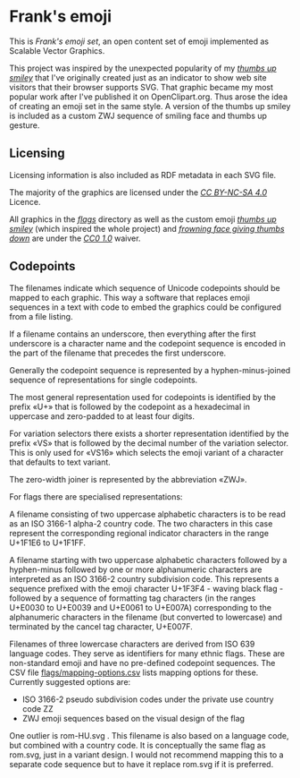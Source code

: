 # Frank's emoji

This is *Frank's emoji set*, an open content set of emoji implemented as Scalable Vector Graphics.

This project was inspired by the unexpected popularity of my [*thumbs up smiley*](https://openclipart.org/detail/28688/thumbs-up-smiley) that I've originally created just as an indicator to show web site visitors that their browser supports SVG. That graphic became my most popular work after I've published it on OpenClipart.org. Thus arose the idea of creating an emoji set in the same style. A version of the thumbs up smiley is included as a custom ZWJ sequence of smiling face and thumbs up gesture.


## Licensing

Licensing information is also included as RDF metadata in each SVG file.

The majority of the graphics are licensed under the [*CC BY-NC-SA 4.0*](http://creativecommons.org/licenses/by-nc-sa/4.0/) Licence.

All graphics in the [*flags*](./flags/index_Flags.md) directory as well as the custom emoji [*thumbs up smiley*](./emoji/U+263A-VS16-ZWJ-U+1F44D_smiling_face_giving_thumbs_up.svg) (which inspired the whole project) and [*frowning face giving thumbs down*](./emoji/U+2639-VS16-ZWJ-U+1F44E_frowning_face_giving_thumbs_down.svg) are under the [*CC0 1.0*](http://creativecommons.org/publicdomain/zero/1.0/) waiver.


## Codepoints

The filenames indicate which sequence of Unicode codepoints should be mapped to each graphic. This way a software that replaces emoji sequences in a text with code to embed the graphics could be configured from a file listing.

If a filename contains an underscore, then everything after the first underscore is a character name and the codepoint sequence is encoded in the part of the filename that precedes the first underscore.

Generally the codepoint sequence is represented by a hyphen-minus-joined sequence of representations for single codepoints.

The most general representation used for codepoints is identified by the prefix «U+» that is followed by the codepoint as a hexadecimal in uppercase and zero-padded to at least four digits.

For variation selectors there exists a shorter representation identified by the prefix «VS» that is followed by the decimal number of the variation selector. This is only used for «VS16» which selects the emoji variant of a character that defaults to text variant.

The zero-width joiner is represented by the abbreviation «ZWJ».

For flags there are specialised representations:

A filename consisting of two uppercase alphabetic characters is to be read as an ISO 3166-1 alpha-2 country code. The two characters in this case represent the corresponding regional indicator characters in the range U+1F1E6 to U+1F1FF.

A filename starting with two uppercase alphabetic characters followed by a hyphen-minus followed by one or more alphanumeric characters are interpreted as an ISO 3166-2 country subdivision code. This represents a sequence prefixed with the emoji character U+1F3F4 - waving black flag - followed by a sequence of formatting tag characters (in the ranges U+E0030 to U+E0039 and U+E0061 to U+E007A) corresponding to the alphanumeric characters in the filename (but converted to lowercase) and terminated by the cancel tag character, U+E007F.

Filenames of three lowercase characters are derived from ISO 639 language codes. They serve as identifiers for many ethnic flags. These are non-standard emoji and have no pre-defined codepoint sequences. The CSV file [flags/mapping-options.csv](flags/mapping-options.csv) lists mapping options for these. Currently suggested options are:

- ISO 3166-2 pseudo subdivision codes under the private use country code ZZ
- ZWJ emoji sequences based on the visual design of the flag

One outlier is rom-HU.svg . This filename is also based on a language code, but combined with a country code. It is conceptually the same flag as rom.svg, just in a variant design. I would not recommend mapping this to a separate code sequence but to have it replace rom.svg if it is preferred.
